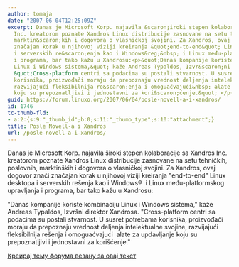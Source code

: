 ```yaml
---
author: tomaja
date: "2007-06-04T12:25:09Z"
excerpt: Danas je Microsoft Korp. najavila &scaron;iroki stepen kolaboracije sa Xandros
  Inc. kreatorom poznate Xandros Linux distribucije zasnovane na setu tehničkih, poslovnih,
  marktin&scaron;kih i dogovora o vlasničkoj svojini. Za Xandros, ovaj dogovor znači
  značajan korak u njihovoj viziji kreiranja &quot;end-to-end&quot; Linux desktopa
  i serverskih re&scaron;enja kao i Windows&reg;&nbsp; i Linux među-platformskog upravljanja
  i programa, bar tako kažu u Xandrosu:<p>&quot;Danas kompanije koriste kombinaciju
  Linux i Windows sistema,&quot; kaže Andreas Typaldos, Izvr&scaron;ni direktor Xandrosa.
  &quot;Cross-platform centri sa podacima su postali stvarnost. U susret potrebama
  korisnika, proizvođači moraju da prepoznaju vrednost deljenja intelektualne svojine,
  razvijajući fleksibilnija re&scaron;enja i omoguaćvajući&nbsp; alate za updavljanje
  koju su prepoznatljivi i jednostavni za kori&scaron;ćenje.&quot; </p>
guid: https://forum.linuxo.org/2007/06/04/posle-novell-a-i-xandros/
id: 1746
tc-thumb-fld:
- a:2:{s:9:"_thumb_id";b:0;s:11:"_thumb_type";s:10:"attachment";}
title: Posle Novell-a i Xandros
url: /posle-novell-a-i-xandros/
---
```

Danas je Microsoft Korp. najavila &scaron;iroki stepen kolaboracije sa Xandros Inc. kreatorom poznate Xandros Linux distribucije zasnovane na setu tehničkih, poslovnih, marktin&scaron;kih i dogovora o vlasničkoj svojini. Za Xandros, ovaj dogovor znači značajan korak u njihovoj viziji kreiranja "end-to-end" Linux desktopa i serverskih re&scaron;enja kao i Windows&reg;&nbsp; i Linux među-platformskog upravljanja i programa, bar tako kažu u Xandrosu:

"Danas kompanije koriste kombinaciju Linux i Windows sistema," kaže Andreas Typaldos, Izvr&scaron;ni direktor Xandrosa. "Cross-platform centri sa podacima su postali stvarnost. U susret potrebama korisnika, proizvođači moraju da prepoznaju vrednost deljenja intelektualne svojine, razvijajući fleksibilnija re&scaron;enja i omoguaćvajući&nbsp; alate za updavljanje koju su prepoznatljivi i jednostavni za kori&scaron;ćenje." 

<!--break-->

[Креирај тему форума везану за овај текст](https://linuxo.org/nova-tema-na-forumu/?se_pid=1746)